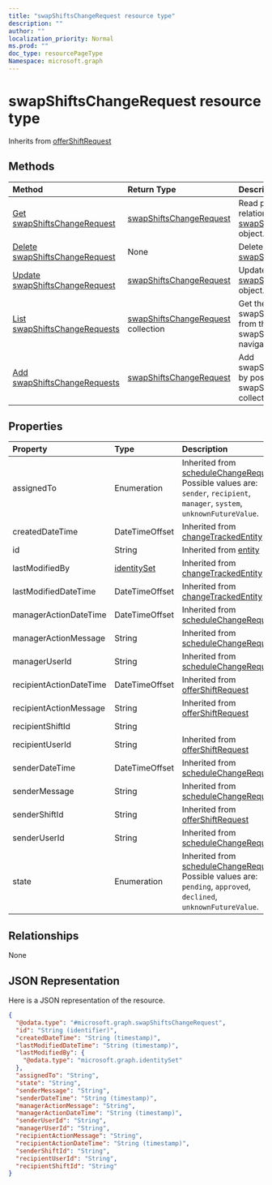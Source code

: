 ```yaml
---
title: "swapShiftsChangeRequest resource type"
description: ""
author: ""
localization_priority: Normal
ms.prod: ""
doc_type: resourcePageType
Namespace: microsoft.graph
---
```



# swapShiftsChangeRequest resource type




Inherits from [offerShiftRequest](../resources/offerShiftRequest.md)

## Methods
|Method|Return Type|Description|
|:---|:---|:---|
|[Get swapShiftsChangeRequest](../api/swapshiftschangerequest-get.md)|[swapShiftsChangeRequest](../resources/swapShiftsChangeRequest.md)|Read properties and relationships of the [swapShiftsChangeRequest](../resources/swapshiftschangerequest.md) object.|
|[Delete swapShiftsChangeRequest](../api/swapshiftschangerequest-delete.md)|None|Deletes a [swapShiftsChangeRequest](../resources/swapshiftschangerequest.md).|
|[Update swapShiftsChangeRequest](../api/swapshiftschangerequest-update.md)|[swapShiftsChangeRequest](../resources/swapShiftsChangeRequest.md)|Update the properties of a [swapShiftsChangeRequest](../resources/swapshiftschangerequest.md) object.|
|[List swapShiftsChangeRequests](../api/schedule-list-swapshiftschangerequests.md)|[swapShiftsChangeRequest](../resources/swapShiftsChangeRequest.md) collection|Get the swapShiftsChangeRequests from the swapShiftsChangeRequests navigation property.|
|[Add swapShiftsChangeRequests](../api/schedule-post-swapshiftschangerequests.md)|[swapShiftsChangeRequest](../resources/swapShiftsChangeRequest.md)|Add swapShiftsChangeRequests by posting to the swapShiftsChangeRequests collection.|

## Properties
|Property|Type|Description|
|:---|:---|:---|
|assignedTo|Enumeration| Inherited from [scheduleChangeRequest](../resources/scheduleChangeRequest.md). Possible values are: `sender`, `recipient`, `manager`, `system`, `unknownFutureValue`.|
|createdDateTime|DateTimeOffset| Inherited from [changeTrackedEntity](../resources/changeTrackedEntity.md)|
|id|String| Inherited from [entity](../resources/entity.md)|
|lastModifiedBy|[identitySet](../resources/identitySet.md)| Inherited from [changeTrackedEntity](../resources/changeTrackedEntity.md)|
|lastModifiedDateTime|DateTimeOffset| Inherited from [changeTrackedEntity](../resources/changeTrackedEntity.md)|
|managerActionDateTime|DateTimeOffset| Inherited from [scheduleChangeRequest](../resources/scheduleChangeRequest.md)|
|managerActionMessage|String| Inherited from [scheduleChangeRequest](../resources/scheduleChangeRequest.md)|
|managerUserId|String| Inherited from [scheduleChangeRequest](../resources/scheduleChangeRequest.md)|
|recipientActionDateTime|DateTimeOffset| Inherited from [offerShiftRequest](../resources/offerShiftRequest.md)|
|recipientActionMessage|String| Inherited from [offerShiftRequest](../resources/offerShiftRequest.md)|
|recipientShiftId|String||
|recipientUserId|String| Inherited from [offerShiftRequest](../resources/offerShiftRequest.md)|
|senderDateTime|DateTimeOffset| Inherited from [scheduleChangeRequest](../resources/scheduleChangeRequest.md)|
|senderMessage|String| Inherited from [scheduleChangeRequest](../resources/scheduleChangeRequest.md)|
|senderShiftId|String| Inherited from [offerShiftRequest](../resources/offerShiftRequest.md)|
|senderUserId|String| Inherited from [scheduleChangeRequest](../resources/scheduleChangeRequest.md)|
|state|Enumeration| Inherited from [scheduleChangeRequest](../resources/scheduleChangeRequest.md). Possible values are: `pending`, `approved`, `declined`, `unknownFutureValue`.|

## Relationships
None

## JSON Representation
Here is a JSON representation of the resource.
<!-- {
  "blockType": "resource",
  "keyProperty": "id",
  "@odata.type": "microsoft.graph.swapShiftsChangeRequest",
  "baseType": "microsoft.graph.offerShiftRequest",
  "openType": false
}
-->
``` json
{
  "@odata.type": "#microsoft.graph.swapShiftsChangeRequest",
  "id": "String (identifier)",
  "createdDateTime": "String (timestamp)",
  "lastModifiedDateTime": "String (timestamp)",
  "lastModifiedBy": {
    "@odata.type": "microsoft.graph.identitySet"
  },
  "assignedTo": "String",
  "state": "String",
  "senderMessage": "String",
  "senderDateTime": "String (timestamp)",
  "managerActionMessage": "String",
  "managerActionDateTime": "String (timestamp)",
  "senderUserId": "String",
  "managerUserId": "String",
  "recipientActionMessage": "String",
  "recipientActionDateTime": "String (timestamp)",
  "senderShiftId": "String",
  "recipientUserId": "String",
  "recipientShiftId": "String"
}
```

